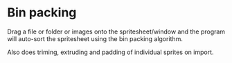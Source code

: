 # Bin packing

Drag a file or folder or images onto the spritesheet/window and the program will auto-sort the spritesheet using the bin packing algorithm.

Also does triming, extruding and padding of individual sprites on import.
